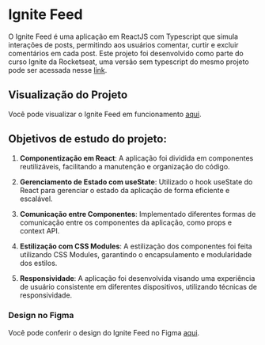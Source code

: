 # Ignite Feed

O Ignite Feed é uma aplicação em ReactJS com Typescript que simula interações de posts, permitindo aos usuários comentar, curtir e excluir comentários em cada post. Este projeto foi desenvolvido como parte do curso Ignite da Rocketseat, uma versão sem typescript do mesmo projeto pode ser acessada nesse [link](https://github.com/guipaterlini/vite-studies).

## Visualização do Projeto

Você pode visualizar o Ignite Feed em funcionamento [aqui](link_para_o_projeto).

## Objetivos de estudo do projeto:

1. **Componentização em React**: A aplicação foi dividida em componentes reutilizáveis, facilitando a manutenção e organização do código.

2. **Gerenciamento de Estado com useState**: Utilizado o hook useState do React para gerenciar o estado da aplicação de forma eficiente e escalável.

3. **Comunicação entre Componentes**: Implementado diferentes formas de comunicação entre os componentes da aplicação, como props e context API.

4. **Estilização com CSS Modules**: A estilização dos componentes foi feita utilizando CSS Modules, garantindo o encapsulamento e modularidade dos estilos.

5. **Responsividade**: A aplicação foi desenvolvida visando uma experiência de usuário consistente em diferentes dispositivos, utilizando técnicas de responsividade.

### Design no Figma

Você pode conferir o design do Ignite Feed no Figma [aqui](https://www.figma.com/community/file/1113573231685349036/ignite-feed).